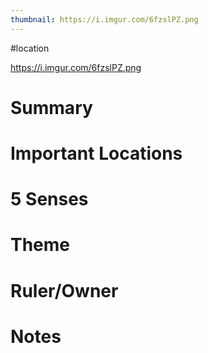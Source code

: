 ```yaml
---
thumbnail: https://i.imgur.com/6fzslPZ.png
---
```

#location

https://i.imgur.com/6fzslPZ.png

# Summary
# Important Locations

# 5 Senses
# Theme
# Ruler/Owner
# Notes
